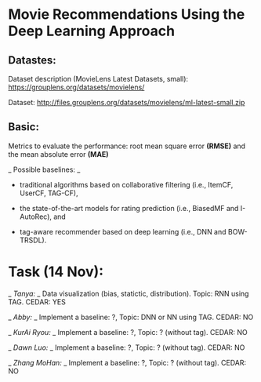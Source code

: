 # Movie Recommendations Using the Deep Learning Approach 


## Datastes:
Dataset description (MovieLens Latest Datasets, small): https://grouplens.org/datasets/movielens/

Dataset: http://files.grouplens.org/datasets/movielens/ml-latest-small.zip


## Basic:
Metrics to evaluate the performance: root mean square error **(RMSE)** and the mean absolute error **(MAE)**


_ Possible baselines: _

* traditional algorithms based on collaborative filtering (i.e., ItemCF, UserCF, TAG-CF), 

* the state-of-the-art models for rating prediction (i.e., BiasedMF and I-AutoRec), and

* tag-aware recommender based on deep learning (i.e., DNN and BOW-TRSDL).


# Task (14 Nov):
_ _Tanya:_ _ Data visualization (bias, statictic, distribution). Topic: RNN using TAG. CEDAR: YES

_ _Abby:_ _ Implement a baseline: ?, Topic: DNN or NN using TAG. CEDAR: NO

_ _KurAi Ryou:_ _ Implement a baseline: ?, Topic: ? (without tag). CEDAR: NO

_ _Dawn Luo:_ _ Implement a baseline: ?, Topic: ? (without tag). CEDAR: NO
 
_ _Zhang MoHan:_ _ Implement a baseline: ?, Topic: ? (without tag). CEDAR: NO





